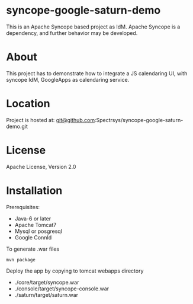 syncope-google-saturn-demo
===================

This is an Apache Syncope based project as IdM. Apache Syncope is a dependency, and further behavior may be developed.

About
===================

This project has to demonstrate how to integrate a JS calendaring UI, with syncope IdM, GoogleApps as calendaring service.

Location
===================
Project is hosted at: git@github.com:Spectrsys/syncope-google-saturn-demo.git

License
===================
Apache License, Version 2.0

Installation
===================
Prerequisites:

- Java-6 or later
- Apache Tomcat7
- Mysql or posgresql
- Google ConnId

To generate .war files

    mvn package

Deploy the app by copying to tomcat webapps directory

- ./core/target/syncope.war
- ./console/target/syncope-console.war
- ./saturn/target/saturn.war